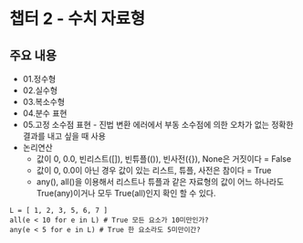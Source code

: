 # 챕터 2 - 수치 자료형

## 주요 내용
* 01.정수형
* 02.실수형
* 03.복소수형
* 04.분수 표현
* 05.고정 소수점 표현 - 진법 변환 에러에서 부동 소수점에 의한 오차가 없는 정확한 결과를 내고 싶을 때 사용
* 논리연산
    - 값이 0, 0.0, 빈리스트([]), 빈튜플(()), 빈사전({}), None은 거짓이다 = False  
    - 값이 0, 0.0이 아닌 경우 값이 있는 리스트, 튜플, 사전은 참이다 = True  
    - any(), all()을 이용해서 리스트나 튜플과 같은 자료형의 값이 어느 하나라도 True(any)이거나 모두 True(all)인지 확인 할 수 있다.
    
```
L = [ 1, 2, 3, 5, 6, 7 ]
all(e < 10 for e in L) # True 모든 요소가 10미만인가?
any(e < 5 for e in L) # True 한 요소라도 5미만이간?
``` 